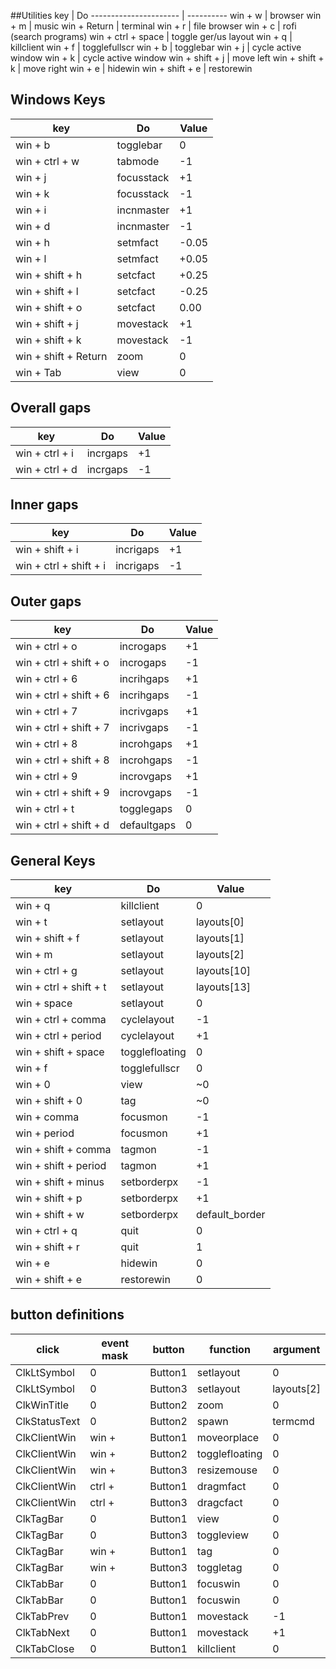 ##Utilities
key                    | Do
---------------------- | ----------
 win + w               |  browser
 win + m               |  music
 win + Return          |  terminal
 win + r               |  file browser
 win + c               |  rofi (search programs)
 win + ctrl + space    |  toggle ger/us layout
 win + q               |  killclient
 win + f               |  togglefullscr
 win + b               |  togglebar
 win + j               |  cycle active window
 win + k               |  cycle active window
 win + shift + j       |  move left
 win + shift + k       |  move right
 win + e               |  hidewin
 win + shift + e       |  restorewin



## Windows Keys
key                    | Do         | Value
---------------------- | ---------- | ------
 win + b               | togglebar  |   0
 win + ctrl + w        | tabmode    |  -1
 win + j               | focusstack |  +1
 win + k               | focusstack |  -1
 win + i               | incnmaster |  +1
 win + d               | incnmaster |  -1
 win + h               | setmfact   |  -0.05
 win + l               | setmfact   |  +0.05
 win + shift + h       | setcfact   |  +0.25
 win + shift + l       | setcfact   |  -0.25
 win + shift + o       | setcfact   |   0.00
 win + shift + j       | movestack  |  +1
 win + shift + k       | movestack  |  -1
 win + shift + Return  | zoom       |   0
 win + Tab             | view       |   0

##  Overall gaps
key             | Do         | Value
--------------- | ---------- | ------
 win + ctrl + i | incrgaps   |  +1 
 win + ctrl + d | incrgaps   |  -1 

## Inner gaps
key                     | Do         | Value
----------------------- | ---------- | ------
 win + shift + i        | incrigaps  |   +1 
 win + ctrl + shift + i | incrigaps  |   -1 

## Outer gaps
key                     | Do         | Value
----------------------- | ---------- | ------
 win + ctrl + o         | incrogaps  |   +1 
 win + ctrl + shift + o | incrogaps  |   -1 
 win + ctrl + 6         | incrihgaps |   +1 
 win + ctrl + shift + 6 | incrihgaps |   -1 
 win + ctrl + 7         | incrivgaps |   +1 
 win + ctrl + shift + 7 | incrivgaps |   -1 
 win + ctrl + 8         | incrohgaps |   +1 
 win + ctrl + shift + 8 | incrohgaps |   -1 
 win + ctrl + 9         | incrovgaps |   +1 
 win + ctrl + shift + 9 | incrovgaps |   -1 
 win + ctrl + t         | togglegaps |    0
 win + ctrl + shift + d | defaultgaps|    0

## General Keys
key                    | Do             | Value
---------------------- | -------------- | ------
 win + q               |  killclient    | 0
 win + t               |  setlayout     | layouts[0]
 win + shift + f       |  setlayout     | layouts[1]
 win + m               |  setlayout     | layouts[2]
 win + ctrl + g        |  setlayout     | layouts[10]
 win + ctrl + shift + t|  setlayout     | layouts[13]
 win + space           |  setlayout     | 0
 win + ctrl + comma    |  cyclelayout   |-1 
 win + ctrl + period   |  cyclelayout   |+1 
 win + shift + space   |  togglefloating| 0
 win + f               |  togglefullscr | 0
 win + 0               |  view          |~0 
 win + shift + 0       |  tag           |~0 
 win + comma           |  focusmon      |-1 
 win + period          |  focusmon      |+1 
 win + shift + comma   |  tagmon        |-1 
 win + shift + period  |  tagmon        |+1 
 win + shift + minus   |  setborderpx   |-1 
 win + shift + p 	   |  setborderpx   |+1 
 win + shift + w       |  setborderpx   |default_border 
 win + ctrl + q        |  quit          |0 
 win + shift + r       |  quit          |1 
 win + e               |  hidewin       |0
 win + shift + e       |  restorewin    |0

## button definitions
 click         | event mask |  button    |  function     | argument
-------------- | ---------- | ---------- | ------------- | -------------  
 ClkLtSymbol   |   0        |  Button1   | setlayout     | 0
 ClkLtSymbol   |   0        |  Button3   | setlayout     | layouts[2]
 ClkWinTitle   |   0        |  Button2   | zoom          | 0
 ClkStatusText |   0        |  Button2   | spawn         | termcmd 
 ClkClientWin  |   win +    |  Button1   | moveorplace   | 0
 ClkClientWin  |   win +    |  Button2   | togglefloating| 0
 ClkClientWin  |   win +    |  Button3   | resizemouse   | 0
 ClkClientWin  |  ctrl +    |  Button1   | dragmfact     | 0
 ClkClientWin  |  ctrl +    |  Button3   | dragcfact     | 0
 ClkTagBar     |  0         |  Button1   | view          | 0
 ClkTagBar     |  0         |  Button3   | toggleview    | 0
 ClkTagBar     |  win +     |  Button1   | tag           | 0
 ClkTagBar     |  win +     |  Button3   | toggletag     | 0
 ClkTabBar     |  0         |  Button1   | focuswin      | 0
 ClkTabBar     |  0         |  Button1   | focuswin      | 0
 ClkTabPrev    |  0         |  Button1   | movestack     |-1 
 ClkTabNext    |  0         |  Button1   | movestack     |+1 
 ClkTabClose   |  0         |  Button1   | killclient    | 0
